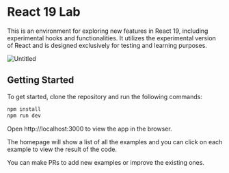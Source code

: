 # React 19 Lab

This is an environment for exploring new features in React 19, including experimental hooks and functionalities.
It utilizes the experimental version of React and is designed exclusively for testing and learning purposes.

![Untitled](https://github.com/DaveSimoes/React-19-Lab/assets/109705197/3f9b4919-f439-4892-b7a8-5392d2006c3c)

## Getting Started

To get started, clone the repository and run the following commands:

```bash
npm install
npm run dev
```

Open http://localhost:3000 to view the app in the browser.

The homepage will show a list of all the examples and you can click on each example to view the result of the code.

You can make PRs to add new examples or improve the existing ones.
